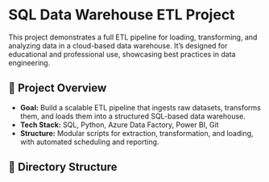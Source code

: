 # SQL Data Warehouse ETL Project

This project demonstrates a full ETL pipeline for loading, transforming, and analyzing data in a cloud-based data warehouse. It’s designed for educational and professional use, showcasing best practices in data engineering.

## 🚀 Project Overview

- **Goal:** Build a scalable ETL pipeline that ingests raw datasets, transforms them, and loads them into a structured SQL-based data warehouse.
- **Tech Stack:** SQL, Python, Azure Data Factory, Power BI, Git
- **Structure:** Modular scripts for extraction, transformation, and loading, with automated scheduling and reporting.

## 📂 Directory Structure
